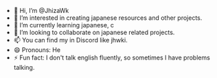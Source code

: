 - 👋 Hi, I’m @JhizaWk
- 👀 I’m interested in creating japanese resources and other projects.
- 🌱 I’m currently learning japanese, c
- 💞️ I’m looking to collaborate on japanese related projects.
- 📫 You can find my in Discord like jhwki.
- 😄 Pronouns: He
- ⚡ Fun fact: I don't talk english fluently, so sometimes I have problems talking.

<!---
JhizaWk/JhizaWk is a ✨ special ✨ repository because its `README.md` (this file) appears on your GitHub profile.
You can click the Preview link to take a look at your changes.
--->
